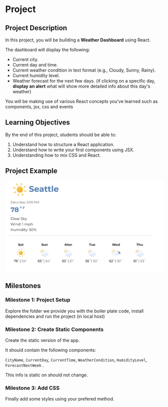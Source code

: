 # Project

## Project Description

In this project, you will be building a **Weather Dashboard** using React.

The dashboard will display the following:

- Current city.
- Current day and time.
- Current weather condition in text format (e.g., Cloudy, Sunny, Rainy).
- Current humidity level.
- Weather forecast for the next few days. (if clicking on a specific day, **display an alert** what will show more detailed info about this day's weather)

You will be making use of various React concepts you've learned such as components, jsx, css and events

## Learning Objectives

By the end of this project, students should be able to:

1. Understand how to structure a React application.
2. Understand how to write your first components using JSX.
3. Understanding how to mix CSS and React.

## Project Example

![Screenshot 2023-06-08 at 14.48.28.png](./project/screenshot-2023-06-08-at-14.48.28.png)

## Milestones

### Milestone 1: Project Setup

Explore the folder we provide you with the boiler plate code, install dependencies and run the project (in local host)

### Milestone 2: Create Static Components

Create the static version of the app. 

It should contain the following  components:

`CityName`, `CurrentDay`, `CurrentTime`, `WeatherCondition`, `HumidityLevel`, `ForecastNextWeek` . 

This info is static on should not change.

### Milestone 3: Add CSS

Finally add some styles using your prefered method.